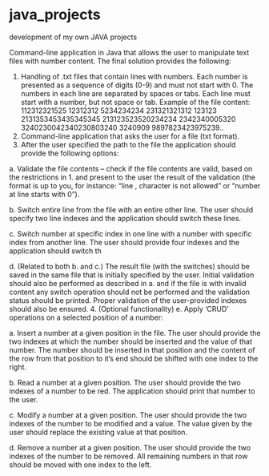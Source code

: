 # java_projects
development of my own JAVA projects

Command-line application in Java that allows the user to manipulate text files with number content. The final solution provides the following:
1.	Handling of .txt files that contain lines with numbers. Each number is presented as a sequence of digits (0-9) and must not start with 0. 
The numbers in each line are separated by spaces or tabs. Each line must start with a number, but not space or tab.
Example of the file content: 112312321525 12312312 5234234234 
231321321312 123123 2131353453435345345 213123523520234234 2342340005320 3240230042340230803240 3240909 9897823423975239..
2.	Command-line application that asks the user for a file (txt format).
3.	After the user specified the path to the file the application should provide the following options:

a. Validate the file contents – check if the file contents are valid, based on the restrictions in 1. and present to the user the result of 
the validation (the format is up to you, for instance: “line , character is not allowed” or “number at line starts with 0”).

b. Switch entire line from the file with an entire other line. The user should specify two line indexes and the application should switch these lines.

c. Switch number at specific index in one line with a number with specific index from another line. The user should provide four indexes and the application 
should switch th

d. (Related to both b. and c.) The result file (with the switches) should be saved in the same file that is initially specified by the user. 
Initial validation should also be performed as described in a. and if the file is with invalid content any switch operation should not be performed and 
the validation status should be printed. Proper validation of the user-provided indexes should also be ensured.
4.	(Optional functionality) e. Apply ‘CRUD’ operations on a selected position of a number:

a.	Insert a number at a given position in the file. The user should provide the two indexes at which the number should be inserted and the value of that number. 
The number should be inserted in that position and the content of the row from that position to it’s end should be shifted with one index to the right.

b.	Read a number at a given position. The user should provide the two indexes of a number to be red. The application should print that number to the user.

c.	Modify a number at a given position. The user should provide the two indexes of the number to be modified and a value. The value given by the user should replace 
the existing value at that position.

d.	Remove a number at a given position. The user should provide the two indexes of the number to be removed. All remaining numbers in that row should be moved 
with one index to the left.
